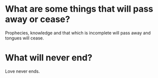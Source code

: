 # What are some things that will pass away or cease?

Prophecies, knowledge and that which is incomplete will pass away and tongues will cease.

# What will never end?

Love never ends.
